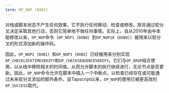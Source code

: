 ```yaml
---
term: OP_NOP (0X61)
---
```


对栈或脚本状态不产生任何效果。它不执行任何移动、检查或修改。除非通过软分叉决定采取其他行动，否则它简单地不做任何事情。实际上，自从2010年由中本聪修改以来，`OP_NOP`命令（`OP_NOP1`（`0XB0`）到`OP_NOP10`（`0XB9`））被用来以软分叉的形式添加新的操作码。

因此，`OP_NOP2`（`0XB1`）和`OP_NOP3`（`0XB2`）已经被用来分别实现`OP_CHECKLOCKTIMEVERIFY`和`OP_CHECKSEQUENCEVERIFY`。它们与`OP_DROP`结合使用，以从栈中移除相关的时间值，从而允许脚本的执行继续进行，无论节点是否更新。因此，`OP_NOP`命令允许在脚本中插入一个中断点，以检查已经存在或可能通过未来软分叉添加的额外条件。自Tapscript以来，`OP_NOP`的使用已被更高效的`OP_SUCCESS`取代。